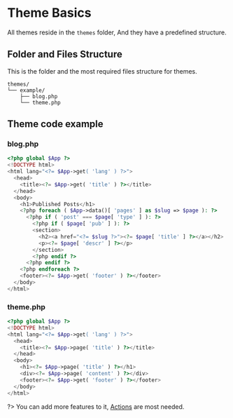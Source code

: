 # Theme Basics
All themes reside in the `themes` folder, And they have a predefined structure.


## Folder and Files Structure
This is the folder and the most required files structure for themes.     

```plain
themes/
└── example/
    ├── blog.php
    └── theme.php
```


## Theme code example

### blog.php

```php
<?php global $App ?>
<!DOCTYPE html>
<html lang="<?= $App->get( 'lang' ) ?>">
  <head>
    <title><?= $App->get( 'title' ) ?></title>
  </head>
  <body>
    <h1>Published Posts</h1>
    <?php foreach ( $App->data()[ 'pages' ] as $slug => $page ): ?>
      <?php if ( 'post' === $page[ 'type' ] ): ?>
        <?php if ( $page[ 'pub' ] ): ?>
        <section>
          <h2><a href="<?= $slug ?>"><?= $page[ 'title' ] ?></a></h2>
          <p><?= $page[ 'descr' ] ?></p>
        </section>
        <?php endif ?>
      <?php endif ?>
    <?php endforeach ?>
    <footer><?= $App->get( 'footer' ) ?></footer>
  </body>
</html>
```

### theme.php

```php
<?php global $App ?>
<!DOCTYPE html>
<html lang="<?= $App->get( 'lang' ) ?>">
  <head>
    <title><?= $App->page( 'title' ) ?></title>
  </head>
  <body>
    <h1><?= $App->page( 'title' ) ?></h1>
    <div><?= $App->page( 'content' ) ?></div>
    <footer><?= $App->get( 'footer' ) ?></footer>
  </body>
</html>
```

?> You can add more features to it, [Actions](https://boidcms.github.io/#/developer/actions?id=themes) are most needed.





